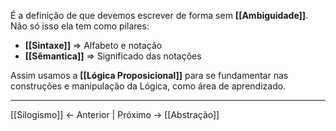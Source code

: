 
É a definição de que devemos escrever de forma sem **[[Ambiguidade]]**. Não só isso ela tem como pilares: 
- **[[Sintaxe]]** => Alfabeto e notação 
- **[[Sêmantica]]** => Significado das notações

Assim usamos a **[[Lógica Proposicional]]** para se fundamentar nas construções e manipulação da Lógica, como área de aprendizado.


---
[[Silogismo]] <- Anterior | Próximo -> [[Abstração]]